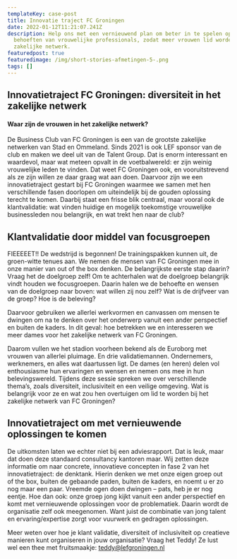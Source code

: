 ```yaml
---
templateKey: case-post
title: Innovatie traject FC Groningen
date: 2022-01-12T11:21:07.241Z
description: Help ons met een vernieuwend plan om beter in te spelen op de
  behoeften van vrouwelijke professionals, zodat meer vrouwen lid worden van ons
  zakelijke netwerk.
featuredpost: true
featuredimage: /img/short-stories-afmetingen-5-.png
tags: []
---
```

## Innovatietraject FC Groningen: diversiteit in het zakelijke netwerk

#### Waar zijn de vrouwen in het zakelijke netwerk? 

De Business Club van FC Groningen is een van de grootste zakelijke netwerken van Stad en Ommeland. Sinds 2021 is ook LEF sponsor van de club en maken we deel uit van de Talent Group. Dat is enorm interessant en waardevol, maar wat meteen opvalt in de voetbalwereld: er zijn weinig vrouwelijke leden te vinden. Dat weet FC Groningen ook, en vooruitstrevend als ze zijn willen ze daar graag wat aan doen. Daarvoor zijn we een innovatietraject gestart bij FC Groningen waarmee we samen met hen verschillende fasen doorlopen om uiteindelijk bij de gouden oplossing terecht te komen. Daarbij staat een frisse blik centraal, maar vooral ook de klantvalidatie: wat vinden huidige en mogelijk toekomstige vrouwelijke businessleden nou belangrijk, en wat trekt hen naar de club?  

## Klantvalidatie door middel van focusgroepen

FIEEEEET!! De wedstrijd is begonnen! De trainingspakken kunnen uit, de groen-witte tenues aan. We nemen de mensen van FC Groningen mee in onze manier van out of the box denken. De belangrijkste eerste stap daarin? Vraag het de doelgroep zelf! Om te achterhalen wat de doelgroep belangrijk vindt houden we focusgroepen. Daarin halen we de behoefte en wensen van de doelgroep naar boven: wat willen zij nou zelf? Wat is de drijfveer van de groep? Hoe is de beleving? 

Daarvoor gebruiken we allerlei werkvormen en canvassen om mensen te dwingen om na te denken over het onderwerp vanuit een ander perspectief en buiten de kaders. In dit geval: hoe betrekken we en interesseren we meer dames voor het zakelijke netwerk van FC Groningen. 

Daarom vullen we het stadion voorheen bekend als de Euroborg met vrouwen van allerlei pluimage. En drie validatiemannen. Ondernemers, werknemers, en alles wat daartussen ligt. De dames (en heren) delen vol enthousiasme hun ervaringen en wensen en nemen ons mee in hun belevingswereld. Tijdens deze sessie spreken we over verschillende thema’s, zoals diversiteit, inclusiviteit en een veilige omgeving. Wat is belangrijk voor ze en wat zou hen overtuigen om lid te worden bij het zakelijke netwerk van FC Groningen? 

## Innovatietraject om met vernieuwende oplossingen te komen



De uitkomsten laten we echter niet bij een adviesrapport. Dat is leuk, maar dat doen deze standaard consultancy kantoren maar. Wij zetten deze informatie om naar concrete, innovatieve concepten in fase 2 van het innovatietraject: de denktank. Hierin denken we met onze eigen groep out of the box, buiten de gebaande paden, buiten de kaders, en noemt u er zo nog maar een paar. Vreemde ogen doen dwingen – pats, heb je er nog eentje. Hoe dan ook: onze groep jong kijkt vanuit een ander perspectief en komt met vernieuwende oplossingen voor de problematiek. Daarin wordt de organisatie zelf ook meegenomen. Want juist de combinatie van jong talent en ervaring/expertise zorgt voor vuurwerk en gedragen oplossingen. 

Meer weten over hoe je klant validatie, diversiteit of inclusiviteit op creatieve manieren kunt organiseren in jouw organisatie? Vraag het Teddy! Ze lust wel een thee met fruitsmaakje: [teddy@lefgroningen.nl](mailto:teddy@lefgroningen.nl)